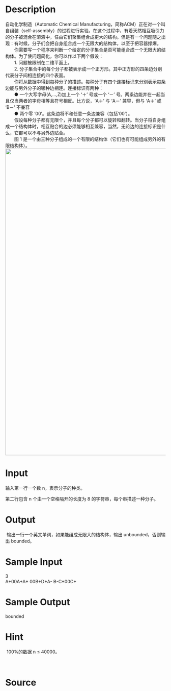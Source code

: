 
# Description

<div class="content"><div>自动化学制造（Automatic Chemical Manufacturing，简称ACM）正在对一个叫自组装（self-assembly）的过程进行实验。在这个过程中，有着天然相互吸引力的分子被混合在溶液中，任由它们聚集组合成更大的结构。但是有一个问题随之出现：有时候，分子们会把自身组合成一个无限大的结构体，以至于把容器撑爆。</div>
<div></div>
<div>　　你需要写一个程序来判断一个给定的分子集合是否可能组合成一个无限大的结构体。为了使问题简化，你可以作以下两个假设：</div>
<div>　　1. 问题被限制在二维平面上。</div>
<div>　　2. 分子集合中的每个分子都被表示成一个正方形。其中正方形的四条边分别代表分子间相连接的四个表面。</div>
<div></div>
<div>　　你将从数据中得到每种分子的描述。每种分子有四个连接标识来分别表示每条边能与另外分子的哪种边相连。连接标识有两种：</div>
<div>　　● 一个大写字母(A,…,Z)加上一个 ‘＋’ 号或一个 ‘－’ 号。两条边能并在一起当且仅当两者的字母相等且符号相反。比方说，‘A＋’ 与 ‘A－’ 兼容，但与 ‘A＋’ 或 ‘B－’ 不兼容</div>
<div>　　● 两个零 ‘00’。这条边将不和任意一条边兼容（包括‘00’）。</div>
<div></div>
<div>　　假设每种分子都有无限个，并且每个分子都可以旋转和翻转。当分子将自身组成一个结构体时，相互贴合的边必须能够相互兼容，当然，无论边的连接标识是什么，它都可以不与另外边贴合。</div>
<div></div>
<div>　　图 1 是一个由三种分子组成的一个有限的结构体（它们也有可能组成另外的有限结构体）。</div>
<div><img src="/source/bzoj/3953/img/aHR0cHM6Ly9seWRzeS5jb20vSnVkZ2VPbmxpbmUvdXBsb2FkLzIwMTUwNC9SZXF1aXJlRmlsZV9kby5qcGc=.jpg" width="1681" height="961" alt=""/></div>
<div class="probtitle" id="ptit" style="margin: 0px; padding: 0px; font-size: 24pt; text-align: left; font-weight: bold; font-family: 微软雅黑, 黑体, &#39;Times New Roman&#39;;">
<div></div>
<div></div>
</div>
<div id="pcont1" style="margin: 20px 0px 0px; padding: 0px; font-family: 宋体, &#39;Times New Roman&#39;;">
<div class="pdcont" style="margin: 0px; padding: 0px; font-family: &#39;Times New Roman&#39;, 宋体; font-size: 14px; color: rgb(32, 0, 0);"></div>
</div>
<p></p></div>

# Input

<div class="content"><p>输入第一行一个数 n，表示分子的种类。</p>
<div>第二行包含 n 个由一个空格隔开的长度为 8 的字符串，每个串描述一种分子。</div></div>

# Output

<div class="content"><p> 输出一行一个英文单词，如果能组成无限大的结构体，输出 unbounded，否则输出 bounded。</p></div>

# Sample Input

<div class="content"><span class="sampledata">3<br/>
A+00A+A+ 00B+D+A- B-C+00C+</span></div>

# Sample Output

<div class="content"><span class="sampledata">bounded</span></div>

# Hint

<div class="content"><p></p><p> 100%的数据 n ≤ 40000。</p><br/>
<div></div><p></p></div>

# Source

<div class="content"><p><a href="problemset.php?search="></a></p></div>

